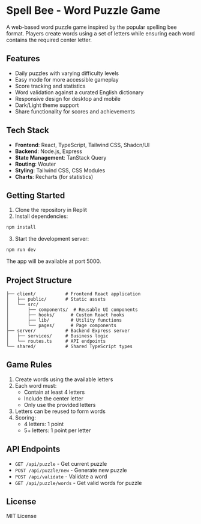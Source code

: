 
# Spell Bee - Word Puzzle Game

A web-based word puzzle game inspired by the popular spelling bee format. Players create words using a set of letters while ensuring each word contains the required center letter.

## Features

- Daily puzzles with varying difficulty levels
- Easy mode for more accessible gameplay
- Score tracking and statistics
- Word validation against a curated English dictionary
- Responsive design for desktop and mobile
- Dark/Light theme support
- Share functionality for scores and achievements

## Tech Stack

- **Frontend**: React, TypeScript, Tailwind CSS, Shadcn/UI
- **Backend**: Node.js, Express
- **State Management**: TanStack Query
- **Routing**: Wouter
- **Styling**: Tailwind CSS, CSS Modules
- **Charts**: Recharts (for statistics)

## Getting Started

1. Clone the repository in Replit
2. Install dependencies:
```bash
npm install
```
3. Start the development server:
```bash
npm run dev
```

The app will be available at port 5000.

## Project Structure

```
├── client/           # Frontend React application
│   ├── public/       # Static assets
│   └── src/         
│       ├── components/  # Reusable UI components
│       ├── hooks/      # Custom React hooks
│       ├── lib/        # Utility functions
│       └── pages/      # Page components
├── server/           # Backend Express server
│   ├── services/     # Business logic
│   └── routes.ts     # API endpoints
└── shared/           # Shared TypeScript types
```

## Game Rules

1. Create words using the available letters
2. Each word must:
   - Contain at least 4 letters
   - Include the center letter
   - Only use the provided letters
3. Letters can be reused to form words
4. Scoring:
   - 4 letters: 1 point
   - 5+ letters: 1 point per letter

## API Endpoints

- `GET /api/puzzle` - Get current puzzle
- `POST /api/puzzle/new` - Generate new puzzle
- `POST /api/validate` - Validate a word
- `GET /api/puzzle/words` - Get valid words for puzzle

## License

MIT License

